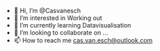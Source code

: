 - 👋 Hi, I’m @Casvanesch
- 👀 I’m interested in Working out 
- 🌱 I’m currently learning Datavisualisation
- 💞️ I’m looking to collaborate on ...
- 📫 How to reach me cas.van.esch@outlook.com



<!---
Casvanesch/Casvanesch is a ✨ special ✨ repository because its `README.md` (this file) appears on your GitHub profile.
You can click the Preview link to take a look at your changes.
--->
